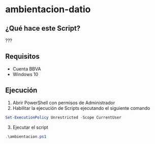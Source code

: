 # ambientacion-datio

## ¿Qué hace este Script?
???

## Requisitos
* Cuenta BBVA
* Windows 10

## Ejecución
1. Abrir PowerShell con permisos de Administrador
2. Habilitar la ejecución de Scripts ejecutando el siguiente comando 
```powershell
Set-ExecutionPolicy Unrestricted -Scope CurrentUser
```
3. Ejecutar el script
```powershell
.\ambientacion.ps1
```

